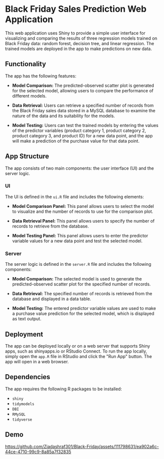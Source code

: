 # Black Friday Sales Prediction Web Application

This web application uses Shiny to provide a simple user interface for visualizing and comparing the results of three regression models trained on Black Friday data: random forest, decision tree, and linear regression. The trained models are deployed in the app to make predictions on new data.

## Functionality

The app has the following features:

- **Model Comparison:** The predicted-observed scatter plot is generated for the selected model, allowing users to compare the performance of different models.

- **Data Retrieval:** Users can retrieve a specified number of records from the Black Friday sales data stored in a MySQL database to examine the nature of the data and its suitability for the models.

- **Model Testing:** Users can test the trained models by entering the values of the predictor variables (product category 1, product category 2, product category 3, and product ID) for a new data point, and the app will make a prediction of the purchase value for that data point.

## App Structure

The app consists of two main components: the user interface (UI) and the server logic.

### UI

The UI is defined in the `ui.R` file and includes the following elements:

- **Model Comparison Panel:** This panel allows users to select the model to visualize and the number of records to use for the comparison plot.

- **Data Retrieval Panel:** This panel allows users to specify the number of records to retrieve from the database.

- **Model Testing Panel:** This panel allows users to enter the predictor variable values for a new data point and test the selected model.

### Server

The server logic is defined in the `server.R` file and includes the following components:

- **Model Comparison:** The selected model is used to generate the predicted-observed scatter plot for the specified number of records.

- **Data Retrieval:** The specified number of records is retrieved from the database and displayed in a data table.

- **Model Testing:** The entered predictor variable values are used to make a purchase value prediction for the selected model, which is displayed as text output.

## Deployment

The app can be deployed locally or on a web server that supports Shiny apps, such as shinyapps.io or RStudio Connect. To run the app locally, simply open the `app.R` file in RStudio and click the "Run App" button. The app will open in a web browser.

## Dependencies

The app requires the following R packages to be installed:

- `shiny`
- `tidymodels`
- `DBI`
- `RMySQL`
- `tidyverse`

## Demo


https://github.com/Ziadashraf301/Black-Friday/assets/111798631/ea902a6c-44ce-4710-99c9-8a85a7f32835





